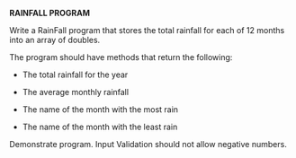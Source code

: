 **RAINFALL PROGRAM**

Write a RainFall program that stores the total rainfall for each of 12 months into an array of doubles.

The program should have methods that return the following:

* The total rainfall for the year

* The average monthly rainfall

* The name of the month with the most rain

* The name of the month with the least rain

Demonstrate program. Input Validation should not allow negative numbers.